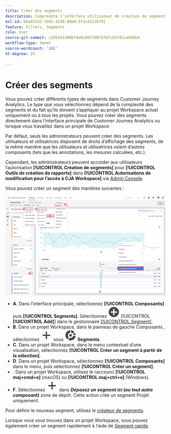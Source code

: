 ```yaml
---
title: Créer des segments
description: Comprendre l’interface utilisateur de création de segments.
exl-id: b6a921d5-7dd3-4230-88b8-5f1cd313b791
feature: Filters, Segments
role: User
source-git-commit: c209341400bf4e0c00719075f0fc82f81ca9dbb4
workflow-type: tm+mt
source-wordcount: '262'
ht-degree: 2%

---
```


# Créer des segments

Vous pouvez créer différents types de segments dans Customer Journey Analytics.  Le type que vous sélectionnez dépend de la complexité des segments et du fait qu’ils doivent s’appliquer au projet Workspace actuel uniquement ou à tous les projets. Vous pouvez créer des segments directement dans l’interface principale de Customer Journey Analytics ou lorsque vous travaillez dans un projet Workspace.

Par défaut, seuls les administrateurs peuvent créer des segments. Les utilisateurs et utilisatrices disposent de droits d’affichage des segments, de la même manière que les utilisateurs et utilisatrices voient d’autres composants (tels que les annotations, les mesures calculées, etc.).

Cependant, les administrateurs peuvent accorder aux utilisateurs l’autorisation **[!UICONTROL Création de segments]** pour **[!UICONTROL Outils de création de rapports]** dans **[!UICONTROL Autorisations de modification pour l’accès à CJA Workspace]** via [Admin Console](/help/technotes/access-control.md#user-level-access).

Vous pouvez créer un segment des manières suivantes :

![Comment créer un segment &#x200B;](assets/create-filter.png)

* **A**. Dans l’interface principale, sélectionnez **[!UICONTROL Composants]** puis **[!UICONTROL Segments]**. Sélectionnez ![AddCircle](/help/assets/icons/AddCircle.svg) [!UICONTROL **[!UICONTROL Add]**] dans le gestionnaire [[!UICONTROL Segment]](/help/components/segments/seg-manage.md).
* **B**. Dans un projet Workspace, dans le panneau de gauche Composants , sélectionnez ![Ajouter](/help/assets/icons/Add.svg) sous ![Segment](/help/assets/icons/Segmentation.svg) **Segments**.
* **C**. Dans un projet Workspace, dans le menu contextuel d’une visualisation, sélectionnez **[!UICONTROL Créer un segment à partir de la sélection]**.
* **D**. Dans un projet Workspace, sélectionnez **[!UICONTROL Composants]** dans le menu, puis sélectionnez **[!UICONTROL Créer un segment]**.
* **&#x200B;**. Dans un projet Workspace, utilisez le raccourci **[!UICONTROL maj+cmd+e]** (macOS) ou **[!UICONTROL maj+ctrl+e]** (Windows).
* **F**. Sélectionnez ![Ajouter](/help/assets/icons/Add.svg) dans ***Déposez un segment ici (ou tout autre composant)*** zone de dépôt. Cette action crée un segment Projet uniquement.

Pour définir le nouveau segment, utilisez le [créateur de segments](/help/components/segments/seg-builder.md).

Lorsque vous vous trouvez dans un projet Workspace, vous pouvez également créer un segment rapidement à l’aide de [Segment rapide](/help/components/segments/seg-quick.md).
